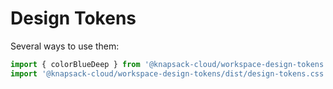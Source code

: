 # Design Tokens

Several ways to use them:

```js
import { colorBlueDeep } from '@knapsack-cloud/workspace-design-tokens';
import '@knapsack-cloud/workspace-design-tokens/dist/design-tokens.css';
```





